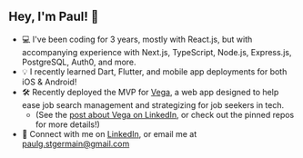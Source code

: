 
## Hey, I'm Paul! 👋

- 💻 I've been coding for 3 years, mostly with React.js, but with accompanying experience with Next.js, TypeScript, Node.js, Express.js, PostgreSQL, Auth0, and more.
- 💡 I recently learned Dart, Flutter, and mobile app deployments for both iOS & Android!
- 🛠️ Recently deployed the MVP for [Vega](https://vega-drab.vercel.app/), a web app designed to help ease job search management and strategizing for job seekers in tech.
  - (See the [post about Vega on LinkedIn](https://www.linkedin.com/posts/paul-stgermain_devlife-upskilling-opentowork-activity-7232472151423922177-z9bf), or check out the pinned repos for more details!)
- 💬 Connect with me on [LinkedIn](https://www.linkedin.com/in/paul-stgermain/), or email me at paulg.stgermain@gmail.com
